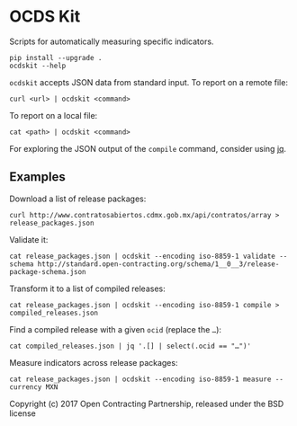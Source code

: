 # OCDS Kit

Scripts for automatically measuring specific indicators.

    pip install --upgrade .
    ocdskit --help

`ocdskit` accepts JSON data from standard input. To report on a remote file:

    curl <url> | ocdskit <command>

To report on a local file:

    cat <path> | ocdskit <command>

For exploring the JSON output of the `compile` command, consider using [jq](https://stedolan.github.io/jq/).

## Examples

Download a list of release packages:

    curl http://www.contratosabiertos.cdmx.gob.mx/api/contratos/array > release_packages.json

Validate it:

    cat release_packages.json | ocdskit --encoding iso-8859-1 validate --schema http://standard.open-contracting.org/schema/1__0__3/release-package-schema.json

Transform it to a list of compiled releases:

    cat release_packages.json | ocdskit --encoding iso-8859-1 compile > compiled_releases.json

Find a compiled release with a given `ocid` (replace the `…`):

    cat compiled_releases.json | jq '.[] | select(.ocid == "…")'

Measure indicators across release packages:

    cat release_packages.json | ocdskit --encoding iso-8859-1 measure --currency MXN

Copyright (c) 2017 Open Contracting Partnership, released under the BSD license
